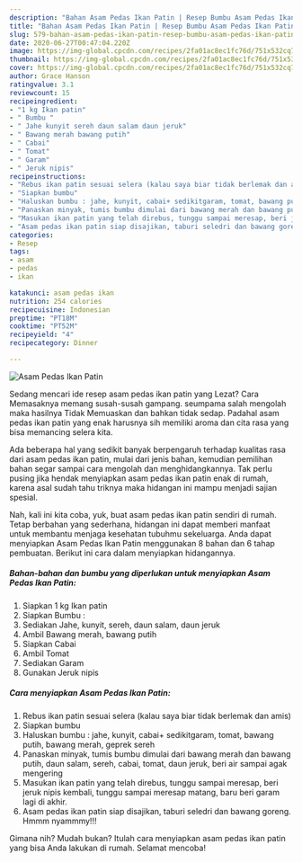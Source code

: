 ```yaml
---
description: "Bahan Asam Pedas Ikan Patin | Resep Bumbu Asam Pedas Ikan Patin Yang Enak Dan Mudah"
title: "Bahan Asam Pedas Ikan Patin | Resep Bumbu Asam Pedas Ikan Patin Yang Enak Dan Mudah"
slug: 579-bahan-asam-pedas-ikan-patin-resep-bumbu-asam-pedas-ikan-patin-yang-enak-dan-mudah
date: 2020-06-27T00:47:04.220Z
image: https://img-global.cpcdn.com/recipes/2fa01ac8ec1fc76d/751x532cq70/asam-pedas-ikan-patin-foto-resep-utama.jpg
thumbnail: https://img-global.cpcdn.com/recipes/2fa01ac8ec1fc76d/751x532cq70/asam-pedas-ikan-patin-foto-resep-utama.jpg
cover: https://img-global.cpcdn.com/recipes/2fa01ac8ec1fc76d/751x532cq70/asam-pedas-ikan-patin-foto-resep-utama.jpg
author: Grace Hanson
ratingvalue: 3.1
reviewcount: 15
recipeingredient:
- "1 kg Ikan patin"
- " Bumbu "
- " Jahe kunyit sereh daun salam daun jeruk"
- " Bawang merah bawang putih"
- " Cabai"
- " Tomat"
- " Garam"
- " Jeruk nipis"
recipeinstructions:
- "Rebus ikan patin sesuai selera (kalau saya biar tidak berlemak dan amis)"
- "Siapkan bumbu"
- "Haluskan bumbu : jahe, kunyit, cabai+ sedikitgaram, tomat, bawang putih, bawang merah, geprek sereh"
- "Panaskan minyak, tumis bumbu dimulai dari bawang merah dan bawang putih, daun salam, sereh, cabai, tomat, daun jeruk, beri air sampai agak mengering"
- "Masukan ikan patin yang telah direbus, tunggu sampai meresap, beri jeruk nipis kembali, tunggu sampai meresap matang, baru beri garam lagi di akhir."
- "Asam pedas ikan patin siap disajikan, taburi seledri dan bawang goreng. Hmmm nyammmy!!!"
categories:
- Resep
tags:
- asam
- pedas
- ikan

katakunci: asam pedas ikan 
nutrition: 254 calories
recipecuisine: Indonesian
preptime: "PT18M"
cooktime: "PT52M"
recipeyield: "4"
recipecategory: Dinner

---
```



![Asam Pedas Ikan Patin](https://img-global.cpcdn.com/recipes/2fa01ac8ec1fc76d/751x532cq70/asam-pedas-ikan-patin-foto-resep-utama.jpg)

Sedang mencari ide resep asam pedas ikan patin yang Lezat? Cara Memasaknya memang susah-susah gampang. seumpama salah mengolah maka hasilnya Tidak Memuaskan dan bahkan tidak sedap. Padahal asam pedas ikan patin yang enak harusnya sih memiliki aroma dan cita rasa yang bisa memancing selera kita.



Ada beberapa hal yang sedikit banyak berpengaruh terhadap kualitas rasa dari asam pedas ikan patin, mulai dari jenis bahan, kemudian pemilihan bahan segar sampai cara mengolah dan menghidangkannya. Tak perlu pusing jika hendak menyiapkan asam pedas ikan patin enak di rumah, karena asal sudah tahu triknya maka hidangan ini mampu menjadi sajian spesial.


Nah, kali ini kita coba, yuk, buat asam pedas ikan patin sendiri di rumah. Tetap berbahan yang sederhana, hidangan ini dapat memberi manfaat untuk membantu menjaga kesehatan tubuhmu sekeluarga. Anda dapat menyiapkan Asam Pedas Ikan Patin menggunakan 8 bahan dan 6 tahap pembuatan. Berikut ini cara dalam menyiapkan hidangannya.

<!--inarticleads1-->

##### Bahan-bahan dan bumbu yang diperlukan untuk menyiapkan Asam Pedas Ikan Patin:

1. Siapkan 1 kg Ikan patin
1. Siapkan  Bumbu :
1. Sediakan  Jahe, kunyit, sereh, daun salam, daun jeruk
1. Ambil  Bawang merah, bawang putih
1. Siapkan  Cabai
1. Ambil  Tomat
1. Sediakan  Garam
1. Gunakan  Jeruk nipis




<!--inarticleads2-->

##### Cara menyiapkan Asam Pedas Ikan Patin:

1. Rebus ikan patin sesuai selera (kalau saya biar tidak berlemak dan amis)
1. Siapkan bumbu
1. Haluskan bumbu : jahe, kunyit, cabai+ sedikitgaram, tomat, bawang putih, bawang merah, geprek sereh
1. Panaskan minyak, tumis bumbu dimulai dari bawang merah dan bawang putih, daun salam, sereh, cabai, tomat, daun jeruk, beri air sampai agak mengering
1. Masukan ikan patin yang telah direbus, tunggu sampai meresap, beri jeruk nipis kembali, tunggu sampai meresap matang, baru beri garam lagi di akhir.
1. Asam pedas ikan patin siap disajikan, taburi seledri dan bawang goreng. Hmmm nyammmy!!!




Gimana nih? Mudah bukan? Itulah cara menyiapkan asam pedas ikan patin yang bisa Anda lakukan di rumah. Selamat mencoba!
